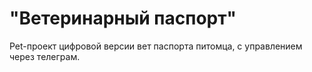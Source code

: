 # "Ветеринарный паспорт"
Pet-проект цифровой версии вет паспорта питомца, с управлением через телеграм.